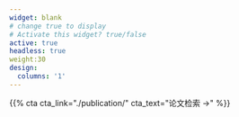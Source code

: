 ```yaml
---
widget: blank
# change true to display
# Activate this widget? true/false
active: true
headless: true
weight:30
design:
  columns: '1'
---
```


{{% cta cta_link="./publication/" cta_text="论文检索 →" %}}
